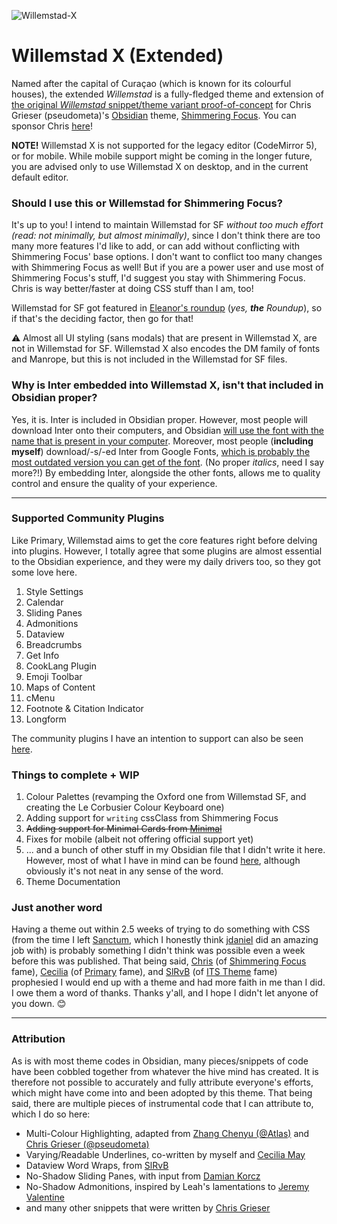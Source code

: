 ![Willemstad-X](https://user-images.githubusercontent.com/43155211/153649116-51cf06e1-3679-4b9e-b49d-abe3321485f7.png)

# Willemstad X (Extended)
Named after the capital of Curaçao (which is known for its colourful houses), the extended _Willemstad_ is a fully-fledged theme and extension of [the original _Willemstad_ snippet/theme variant proof-of-concept](https://github.com/tingmelvin/willemstad) for Chris Grieser (pseudometa)'s [Obsidian](https://obsidian.md/) theme, [Shimmering Focus](https://github.com/chrisgrieser/shimmering-focus). You can sponsor Chris [here](https://ko-fi.com/pseudometa)!

**NOTE!** Willemstad X is not supported for the legacy editor (CodeMirror 5), or for mobile. While mobile support might be coming in the longer future, you are advised only to use Willemstad X on desktop, and in the current default editor.

### Should I use this or Willemstad for Shimmering Focus?
It's up to you! I intend to maintain Willemstad for SF _without too much effort (read: not minimally, but almost minimally)_, since I don't think there are too many more features I'd like to add, or can add without conflicting with Shimmering Focus' base options. I don't want to conflict too many changes with Shimmering Focus as well! But if you are a power user and use most of Shimmering Focus's stuff, I'd suggest you stay with Shimmering Focus. Chris is way better/faster at doing CSS stuff than I am, too!

Willemstad for SF got featured in [Eleanor's roundup](https://www.obsidianroundup.org/2022-02-05/) (_yes, **the** Roundup_), so if that's the deciding factor, then go for that!

⚠️ Almost all UI styling (sans modals) that are present in Willemstad X, are not in Willemstad for SF. Willemstad X also encodes the DM family of fonts and Manrope, but this is not included in the Willemstad for SF files.

### Why is Inter embedded into Willemstad X, isn't that included in Obsidian proper?
Yes, it is. Inter is included in Obsidian proper. However, most people will download Inter onto their computers, and Obsidian [will use the font with the name that is present in your computer](https://publish.obsidian.md/hub/04+-+Guides%2C+Workflows%2C+%26+Courses/Guides/Best+Practices+and+Tips+for+Theme+Development). Moreover, most people (**including myself**) download/-s/-ed Inter from Google Fonts, [which is probably the most outdated version you can get of the font](https://github.com/rsms/inter#alternate-distributions). (No proper _italics_, need I say more?!) By embedding Inter, alongside the other fonts, allows me to quality control and ensure the quality of your experience.

---

### Supported Community Plugins
Like Primary, Willemstad aims to get the core features right before delving into plugins. However, I totally agree that some plugins are almost essential to the Obsidian experience, and they were my daily drivers too, so they got some love here.
1. Style Settings
2. Calendar
3. Sliding Panes
4. Admonitions
5. Dataview
7. Breadcrumbs
8. Get Info
9. CookLang Plugin
10. Emoji Toolbar
11. Maps of Content
12. cMenu
13. Footnote & Citation Indicator
14. Longform

The community plugins I have an intention to support can also be seen [here](https://notes.tingmelvin.com/ER-Resources/ER2OWS/ER2OWS-12-CodingNomenclature_WillemstadX).

### Things to complete + WIP
1. Colour Palettes (revamping the Oxford one from Willemstad SF, and creating the Le Corbusier Colour Keyboard one)
2. Adding support for `writing` cssClass from Shimmering Focus
3. ~~Adding support for Minimal Cards from [Minimal](https://github.com/kepano/obsidian-minimal)~~
4. Fixes for mobile (albeit not offering official support yet)
5. ... and a bunch of other stuff in my Obsidian file that I didn't write it here. However, most of what I have in mind can be found [here](https://notes.tingmelvin.com/ER-Resources/ER2OWS/ER2OWS-13-ThingsToDo_WillemstadX), although obviously it's not neat in any sense of the word.
6. Theme Documentation

### Just another word
Having a theme out within 2.5 weeks of trying to do something with CSS (from the time I left [Sanctum](https://github.com/jdanielmourao/obsidian-sanctum), which I honestly think [jdaniel](https://github.com/jdanielmourao) did an amazing job with) is probably something I didn't think was possible even a week before this was published.
That being said, [Chris](https://github.com/chrisgrieser) (of [Shimmering Focus](https://github.com/chrisgrieser/shimmering-focus) fame), [Cecilia](https://github.com/ceciliamay) (of [Primary](https://github.com/ceciliamay/obsidianmd-theme-primary) fame), and [SlRvB](https://github.com/SlRvb) (of [ITS Theme](https://github.com/SlRvb/Obsidian--ITS-Theme) fame) prophesied I would end up with a theme and had more faith in me than I did. I owe them a word of thanks. Thanks y'all, and I hope I didn't let anyone of you down. :blush:

---

### Attribution
As is with most theme codes in Obsidian, many pieces/snippets of code have been cobbled together from whatever the hive mind has created. It is therefore not possible to accurately and fully attribute everyone's efforts, which might have come into and been adopted by this theme. That being said, there are multiple pieces of instrumental code that I can attribute to, which I do so here:
- Multi-Colour Highlighting, adapted from [Zhang Chenyu (@Atlas)](https://github.com/zcysxy) and [Chris Grieser (@pseudometa)](https://github.com/chrisgrieser)
- Varying/Readable Underlines, co-written by myself and [Cecilia May](https://github.com/ceciliamay)
- Dataview Word Wraps, from [SlRvB](https://github.com/SlRvb)
- No-Shadow Sliding Panes, with input from [Damian Korcz](https://github.com/damiankorcz)
- No-Shadow Admonitions, inspired by Leah's lamentations to [Jeremy Valentine](https://github.com/valentine195)
- and many other snippets that were written by [Chris Grieser](https://github.com/chrisgrieser)

